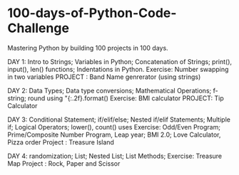 # 100-days-of-Python-Code-Challenge
Mastering Python by building 100 projects in 100 days.

DAY 1: 
Intro to Strings;
Variables in Python;
Concatenation of Strings;
print(), input(), len() functions;
Indentations in Python.
Exercise: Number swapping in two variables
PROJECT : Band Name genrerator (using strings)

DAY 2:
Data Types;
Data type conversions;
Mathematical Operations;
f-string;
round using "{:.2f}.format()
Exercise: BMI calculator
PROJECT: Tip Calculator 

DAY 3:
Conditional Statement;
if/elif/else;
Nested if/elif Statements;
Multiple if;
Logical Operators;
lower(), count() uses
Exercise: Odd/Even Program; Prime/Composite Number Program, Leap year; BMI 2.0; Love Calculator, Pizza order
Project : Treasure Island

DAY 4:
randomization;
List;
Nested List;
List Methods;
Exercise: Treasure Map
Project : Rock, Paper and Scissor

